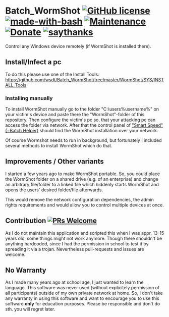 # Batch_WormShot [![GitHub license](https://img.shields.io/github/license/wsdt/Batch_WormShot.svg)](https://github.com/wsdt/Batch_WormShot/blob/master/LICENSE) [![made-with-bash](https://img.shields.io/badge/Made%20with-Bash-1f425f.svg)](https://www.gnu.org/software/bash/) [![Maintenance](https://img.shields.io/badge/Maintained%3F-no-red.svg)](https://bitbucket.org/lbesson/ansi-colors) [![Donate](https://img.shields.io/badge/Donate-Pay%20me%20a%20coffee-3cf)](https://github.com/wsdt/Global/wiki/Donation) [![saythanks](https://img.shields.io/badge/say-thanks-ff69b4.svg)](https://saythanks.io/to/kevin.riedl.privat%40gmail.com)

Control any Windows device remotely (if WormShot is installed there). 

## Install/Infect a pc
To do this please use one of the Install Tools: https://github.com/wsdt/Batch_WormShot/tree/master/WormShot/SYS/INSTALL_Tools

### Installing manually
To install WormShot manually go to the folder "C:\users\%username%\" on your victim's device and paste there the "WormShot"-folder of this repository. Then configure the victim's pc so, that your attacking pc can access the folder via network. After that the control panel of ["Smart Speed" (=Batch Helper)](https://github.com/wsdt/Batch_Helper) should find the WormShot installation over your network. 

Of course Wormshot needs to run in background, but fortunately I included several methods to install WormShot which do that. 

## Improvements / Other variants
I started a few years ago to make WormShot portable. So, you could place the WormShot folder on a shared drive (e.g. of an enterprise) and change an arbitrary file/folder to a linked file which hiddenly starts WormShot and opens the users' desired folder/file afterwards. 

This would remove the network configuration dependencies, the admin rights requirements and would allow you to control multiple devices at once. 

## Contribution [![PRs Welcome](https://img.shields.io/badge/PRs-welcome-brightgreen.svg?style=flat-square)](http://makeapullrequest.com)
As I do not maintain this application and scripted this when I was appr. 13-15 years old, some things might not work anymore. Though there shouldn't be anything hardcoded, since I had the permission in school to test it by spreading it via a trojan. 
Nevertheless pull-requests and issues are welcome. 

## No Warranty
As I made many years ago at school age, I just wanted to learn the language. This software was never used (without explicitely permission of all participants) outside of my own private network at home. So, I don't take any warranty in using this software and want to encourage you to use this software **only** for education purposes. Please be responsible and don't do sth. you will regret later. 
